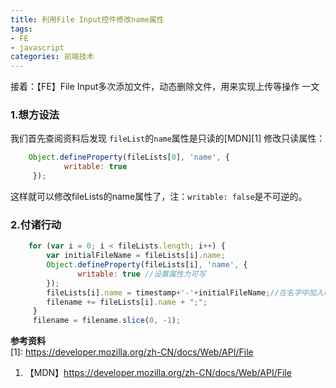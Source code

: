 ```yaml
---
title: 利用File Input控件修改name属性
tags: 
- FE
- javascript
categories: 前端技术
---
```

接着：【FE】File Input多次添加文件，动态删除文件，用来实现上传等操作 一文
### 1.想方设法  
我们首先查阅资料后发现 `fileList`的`name`属性是只读的[MDN][1]
修改只读属性：  
```javascript
	Object.defineProperty(fileLists[0], 'name', {
            writable: true
     });
```
这样就可以修改fileLists的name属性了，注：`writable: false`是不可逆的。

### 2.付诸行动
```javascript
	for (var i = 0; i < fileLists.length; i++) {
        var initialFileName = fileLists[i].name;
        Object.defineProperty(fileLists[i], 'name', {
               writable: true //设置属性为可写
        });
        fileLists[i].name = timestamp+'-'+initialFileName;//在名字中加入时间戳，可以是任意的字符串
        filename += fileLists[i].name + ";";
     }
     filename = filename.slice(0, -1);
```

**参考资料**  
[1]: https://developer.mozilla.org/zh-CN/docs/Web/API/File 
1. 【MDN】https://developer.mozilla.org/zh-CN/docs/Web/API/File

